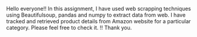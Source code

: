 Hello everyone!! In this assignment, I have used web scrapping techniques using Beautifulsoup, pandas and numpy to extract data from web. I have tracked and retrieved product details from Amazon website for a particular category. Please feel free to check it. !! Thank you.
